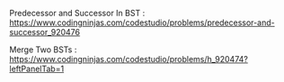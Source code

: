 Predecessor and Successor In BST : 
    https://www.codingninjas.com/codestudio/problems/predecessor-and-successor_920476

Merge Two BSTs : 
    https://www.codingninjas.com/codestudio/problems/h_920474?leftPanelTab=1